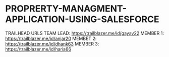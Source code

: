 # PROPRERTY-MANAGMENT-APPLICATION-USING-SALESFORCE
TRAILHEAD URLS
TEAM LEAD: https://trailblazer.me/id/gayav22
MEMBER 1: https://trailblazer.me/id/anjar20
MEMBET 2: https://trailblazer.me/id/dhank63
MEMBER 3: https://trailblazer.me/id/haria66
